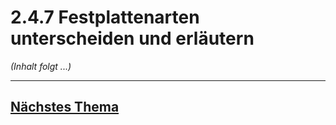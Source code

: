 # 2.4.7 Festplattenarten unterscheiden und erläutern

*(Inhalt folgt ...)*


---

## [Nächstes Thema](./2.4.8_Festplatten_und_Speichermedien_beschreiben_und_unterscheiden.md)